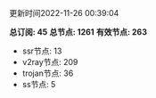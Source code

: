 更新时间2022-11-26 00:39:04

**总订阅: 45**
**总节点: 1261**
**有效节点: 263**
- ssr节点: 13
- v2ray节点: 209
- trojan节点: 36
- ss节点: 5
